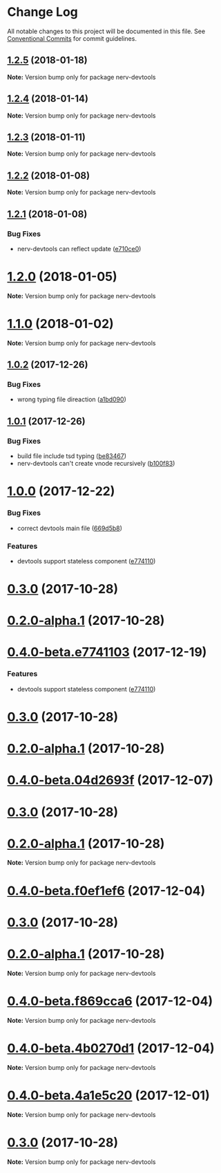 # Change Log

All notable changes to this project will be documented in this file.
See [Conventional Commits](https://conventionalcommits.org) for commit guidelines.

<a name="1.2.5"></a>
## [1.2.5](https://github.com/NervJS/nerv/compare/v1.2.5-beta.3...v1.2.5) (2018-01-18)




**Note:** Version bump only for package nerv-devtools

<a name="1.2.4"></a>
## [1.2.4](https://github.com/NervJS/nerv/compare/v1.2.4-beta.1...v1.2.4) (2018-01-14)




**Note:** Version bump only for package nerv-devtools

<a name="1.2.3"></a>
## [1.2.3](https://github.com/NervJS/nerv/compare/v1.2.2...v1.2.3) (2018-01-11)




**Note:** Version bump only for package nerv-devtools

<a name="1.2.2"></a>
## [1.2.2](https://github.com/NervJS/nerv/compare/v1.2.1...v1.2.2) (2018-01-08)




**Note:** Version bump only for package nerv-devtools

<a name="1.2.1"></a>
## [1.2.1](https://github.com/NervJS/nerv/compare/v1.2.0...v1.2.1) (2018-01-08)


### Bug Fixes

* nerv-devtools can reflect update ([e710ce0](https://github.com/NervJS/nerv/commit/e710ce0))




<a name="1.2.0"></a>
# [1.2.0](https://github.com/NervJS/nerv/compare/v1.1.0...v1.2.0) (2018-01-05)




**Note:** Version bump only for package nerv-devtools

<a name="1.1.0"></a>
# [1.1.0](https://github.com/NervJS/nerv/compare/v1.0.2...v1.1.0) (2018-01-02)




**Note:** Version bump only for package nerv-devtools

<a name="1.0.2"></a>
## [1.0.2](https://github.com/NervJS/nerv/compare/v1.0.1...v1.0.2) (2017-12-26)


### Bug Fixes

* wrong typing file direaction ([a1bd090](https://github.com/NervJS/nerv/commit/a1bd090))




<a name="1.0.1"></a>
## [1.0.1](https://github.com/NervJS/nerv/compare/v1.0.0...v1.0.1) (2017-12-26)


### Bug Fixes

* build file include tsd typing ([be83467](https://github.com/NervJS/nerv/commit/be83467))
* nerv-devtools can't create vnode recursively ([b100f83](https://github.com/NervJS/nerv/commit/b100f83))




<a name="1.0.0"></a>
# [1.0.0](https://github.com/NervJS/nerv/compare/0.2.8...1.0.0) (2017-12-22)


### Bug Fixes

* correct devtools main file ([669d5b8](https://github.com/NervJS/nerv/commit/669d5b8))


### Features

* devtools support stateless component ([e774110](https://github.com/NervJS/nerv/commit/e774110))



<a name="0.3.0"></a>
# [0.3.0](https://github.com/NervJS/nerv/compare/v0.2.0-alpha.1...v0.3.0) (2017-10-28)



<a name="0.2.0-alpha.1"></a>
# [0.2.0-alpha.1](https://github.com/NervJS/nerv/compare/0.2.1...v0.2.0-alpha.1) (2017-10-28)




<a name="0.4.0-beta.e7741103"></a>
# [0.4.0-beta.e7741103](https://github.com/NervJS/nerv/compare/0.2.8...0.4.0-beta.e7741103) (2017-12-19)


### Features

* devtools support stateless component ([e774110](https://github.com/NervJS/nerv/commit/e774110))



<a name="0.3.0"></a>
# [0.3.0](https://github.com/NervJS/nerv/compare/v0.2.0-alpha.1...v0.3.0) (2017-10-28)



<a name="0.2.0-alpha.1"></a>
# [0.2.0-alpha.1](https://github.com/NervJS/nerv/compare/0.2.1...v0.2.0-alpha.1) (2017-10-28)




<a name="0.4.0-beta.04d2693f"></a>
# [0.4.0-beta.04d2693f](https://github.com/NervJS/nerv/compare/0.2.8...0.4.0-beta.04d2693f) (2017-12-07)



<a name="0.3.0"></a>
# [0.3.0](https://github.com/NervJS/nerv/compare/v0.2.0-alpha.1...v0.3.0) (2017-10-28)



<a name="0.2.0-alpha.1"></a>
# [0.2.0-alpha.1](https://github.com/NervJS/nerv/compare/0.2.1...v0.2.0-alpha.1) (2017-10-28)




**Note:** Version bump only for package nerv-devtools

<a name="0.4.0-beta.f0ef1ef6"></a>
# [0.4.0-beta.f0ef1ef6](https://github.com/NervJS/nerv/compare/0.2.8...0.4.0-beta.f0ef1ef6) (2017-12-04)



<a name="0.3.0"></a>
# [0.3.0](https://github.com/NervJS/nerv/compare/v0.2.0-alpha.1...v0.3.0) (2017-10-28)



<a name="0.2.0-alpha.1"></a>
# [0.2.0-alpha.1](https://github.com/NervJS/nerv/compare/0.2.1...v0.2.0-alpha.1) (2017-10-28)




**Note:** Version bump only for package nerv-devtools

<a name="0.4.0-beta.f869cca6"></a>
# [0.4.0-beta.f869cca6](https://github.com/NervJS/nerv/compare/v0.3.0...v0.4.0-beta.f869cca6) (2017-12-04)




**Note:** Version bump only for package nerv-devtools

<a name="0.4.0-beta.4b0270d1"></a>
# [0.4.0-beta.4b0270d1](https://github.com/NervJS/nerv/compare/v0.3.0...v0.4.0-beta.4b0270d1) (2017-12-04)




**Note:** Version bump only for package nerv-devtools

<a name="0.4.0-beta.4a1e5c20"></a>
# [0.4.0-beta.4a1e5c20](https://github.com/NervJS/nerv/compare/v0.3.0...v0.4.0-beta.4a1e5c20) (2017-12-01)




**Note:** Version bump only for package nerv-devtools

<a name="0.3.0"></a>
# [0.3.0](https://github.com/NervJS/nerv/compare/v0.2.0-alpha.1...v0.3.0) (2017-10-28)




**Note:** Version bump only for package nerv-devtools
